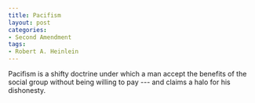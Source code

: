 ```yaml
---
title: Pacifism
layout: post
categories:
- Second Amendment
tags:
- Robert A. Heinlein
---
```


Pacifism is a shifty doctrine under which a man accept the benefits of the social group without being willing to pay --- and claims a halo for his dishonesty.